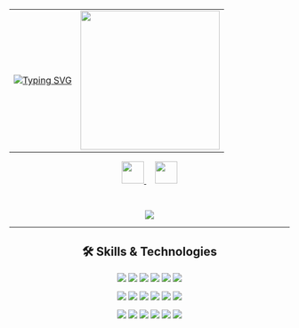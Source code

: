 <div align="center">

<table>
<tr>
<td>

[![Typing SVG](https://readme-typing-svg.demolab.com?font=Fira+Code&size=28&pause=1000&color=FF00FF&center=true&vCenter=true&width=435&lines=Hi%2C+I'm+Pratikshya;Cloud+%26+DevOps+Engineer;Automating+Infrastructure;Building+Reliable+Systems)](https://git.io/typing-svg)

</td>
<td>
  
<img src="https://media.giphy.com/media/11xBk5MoWjrYoE/giphy.gif" width="250"/>

</td>
</tr>
</table>

</div>

<p align="center">
  <a href="mailto:pratikshya.tech@gmail.com">
    <img src="https://cdn-icons-png.flaticon.com/512/732/732200.png" width="40px"/>
  </a>
  &nbsp;&nbsp;&nbsp;
  <a href="https://www.linkedin.com/in/daspratikshya/">
    <img src="https://cdn-icons-png.flaticon.com/512/174/174857.png" width="40px"/>
  </a>
</p>

<br> <!-- This adds space -->

<p align="center">
  <a href="https://skillicons.dev">
    <img src="https://skillicons.dev/icons?i=python,linux,aws,kubernetes,docker,terraform,prometheus,elasticsearch,vscode,redis,gitlab" />
  </a>
</p>

---

<h2 align="center">🛠️ Skills & Technologies</h2>

<p align="center">
  <!-- Row 1 -->
  <img src="https://img.shields.io/badge/Linux-FCC624?style=for-the-badge&logo=linux&logoColor=black"/>
  <img src="https://img.shields.io/badge/Ubuntu-E95420?style=for-the-badge&logo=ubuntu&logoColor=white"/>
  <img src="https://img.shields.io/badge/Python-3776AB?style=for-the-badge&logo=python&logoColor=white"/>
  <img src="https://img.shields.io/badge/Go-00ADD8?style=for-the-badge&logo=go&logoColor=white"/>
  <img src="https://img.shields.io/badge/Bash-4EAA25?style=for-the-badge&logo=gnu-bash&logoColor=white"/>
  <img src="https://img.shields.io/badge/Shell-FFD500?style=for-the-badge&logo=powershell&logoColor=black"/>
</p>

<p align="center">
  <!-- Row 2 -->
  <img src="https://img.shields.io/badge/Git-F05032?style=for-the-badge&logo=git&logoColor=white"/>
  <img src="https://img.shields.io/badge/GitHub-181717?style=for-the-badge&logo=github&logoColor=white"/>
  <img src="https://img.shields.io/badge/Docker-2496ED?style=for-the-badge&logo=docker&logoColor=white"/>
  <img src="https://img.shields.io/badge/Kubernetes-326CE5?style=for-the-badge&logo=kubernetes&logoColor=white"/>
  <img src="https://img.shields.io/badge/Terraform-7B42BC?style=for-the-badge&logo=terraform&logoColor=white"/>
  <img src="https://img.shields.io/badge/Ansible-EE0000?style=for-the-badge&logo=ansible&logoColor=white"/>
</p>

<p align="center">
  <!-- Row 3 -->
  <img src="https://img.shields.io/badge/GitHub_Actions-2088FF?style=for-the-badge&logo=github-actions&logoColor=white"/>
  <img src="https://img.shields.io/badge/Jenkins-D24939?style=for-the-badge&logo=jenkins&logoColor=white"/>
  <img src="https://img.shields.io/badge/AWS-232F3E?style=for-the-badge&logo=amazon-aws&logoColor=white"/>
  <img src="https://img.shields.io/badge/Prometheus-E6522C?style=for-the-badge&logo=prometheus&logoColor=white"/>
  <img src="https://img.shields.io/badge/Grafana-F46800?style=for-the-badge&logo=grafana&logoColor=white"/>
  <img src="https://img.shields.io/badge/Elastic-005571?style=for-the-badge&logo=elasticsearch&logoColor=white"/>
</p>
